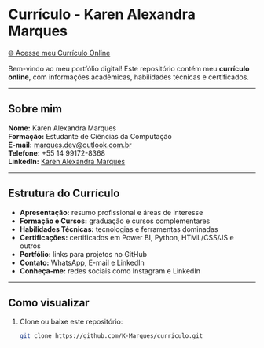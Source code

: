# Currículo - Karen Alexandra Marques

[🌐 Acesse meu Currículo Online](https://k-marques.github.io/curriculo/)


Bem-vindo ao meu portfólio digital! Este repositório contém meu **currículo online**, com informações acadêmicas, habilidades técnicas e certificados.

---

## Sobre mim

**Nome:** Karen Alexandra Marques  
**Formação:** Estudante de Ciências da Computação  
**E-mail:** marques.dev@outlook.com.br  
**Telefone:** +55 14 99172-8368  
**LinkedIn:** [Karen Alexandra Marques](https://www.linkedin.com/in/karen-alexandra-98a227349/)

---

## Estrutura do Currículo

- **Apresentação:** resumo profissional e áreas de interesse  
- **Formação e Cursos:** graduação e cursos complementares  
- **Habilidades Técnicas:** tecnologias e ferramentas dominadas  
- **Certificações:** certificados em Power BI, Python, HTML/CSS/JS e outros  
- **Portfólio:** links para projetos no GitHub  
- **Contato:** WhatsApp, E-mail e LinkedIn  
- **Conheça-me:** redes sociais como Instagram e LinkedIn

---

## Como visualizar

1. Clone ou baixe este repositório:
   ```bash
   git clone https://github.com/K-Marques/curriculo.git
